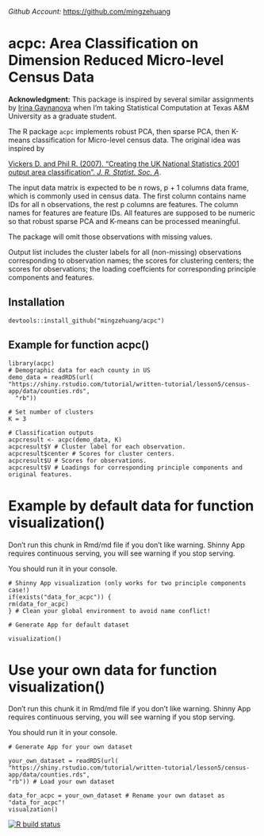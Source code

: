 *Github Account:*
<a href="https://github.com/mingzehuang" class="uri">https://github.com/mingzehuang</a>

acpc: Area Classification on Dimension Reduced Micro-level Census Data
======================================================================

**Acknowledgment:** This package is inspired by several similar
assignments by [Irina Gaynanova](https://irinagain.github.io/) when I’m
taking Statistical Computation at Texas A&M University as a graduate
student.

The R package `acpc` implements robust PCA, then sparse PCA, then
K-means classification for Micro-level census data. The original idea
was inspired by

[Vickers D. and Phil R. (2007). “Creating the UK National Statistics
2001 output area classification”. *J. R. Statist. Soc.
A*](https://rss.onlinelibrary.wiley.com/doi/epdf/10.1111/j.1467-985X.2007.00466.x).

The input data matrix is expected to be n rows, p + 1 columns data
frame, which is commonly used in census data. The first column contains
name IDs for all n observations, the rest p columns are features. The
column names for features are feature IDs. All features are supposed to
be numeric so that robust sparse PCA and K-means can be processed
meaningful.

The package will omit those observations with missing values.

Output list includes the cluster labels for all (non-missing)
observations corresponding to observation names; the scores for
clustering centers; the scores for observations; the loading coeffcients
for corresponding principle components and features.

Installation
------------

    devtools::install_github("mingzehuang/acpc")

Example for function acpc()
---------------------------

    library(acpc)
    # Demographic data for each county in US
    demo_data = readRDS(url(
    "https://shiny.rstudio.com/tutorial/written-tutorial/lesson5/census-app/data/counties.rds",
      "rb"))

    # Set number of clusters
    K = 3

    # Classification outputs
    acpcresult <- acpc(demo_data, K)
    acpcresult$Y # Cluster label for each observation.
    acpcresult$center # Scores for cluster centers.
    acpcresult$U # Scores for observations.
    acpcresult$V # Loadings for corresponding principle components and original features.

Example by default data for function visualization()
====================================================

Don’t run this chunk in Rmd/md file if you don’t like warning. Shinny
App requires continuous serving, you will see warning if you stop
serving.

You should run it in your console.

    # Shinny App visualization (only works for two principle components case!)
    if(exists("data_for_acpc")) {
    rm(data_for_acpc)
    } # Clean your global environment to avoid name conflict!

    # Generate App for default dataset

    visualization()

Use your own data for function visualization()
==============================================

Don’t run this chunk it in Rmd/md file if you don’t like warning. Shinny
App requires continuous serving, you will see warning if you stop
serving.

You should run it in your console.

    # Generate App for your own dataset

    your_own_dataset = readRDS(url(
    "https://shiny.rstudio.com/tutorial/written-tutorial/lesson5/census-app/data/counties.rds",
    "rb")) # Load your own dataset

    data_for_acpc = your_own_dataset # Rename your own dataset as "data_for_acpc"!
    visualzation()

<!-- badges: start -->

[![R build
status](https://github.com/mingzehuang/acpc/workflows/R-CMD-check/badge.svg)](https://github.com/mingzehuang/acpc/actions)
<!-- badges: end -->
